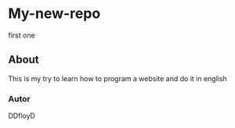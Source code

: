 # My-new-repo
first one
## About
This is my try to learn how to program a website and do it in english
### Autor
DDfloyD
